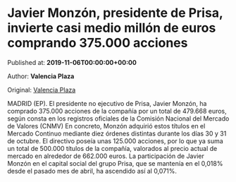 
# Javier Monzón, presidente de Prisa, invierte casi medio millón de euros comprando 375.000 acciones

Published at: **2019-11-06T00:00:00+00:00**

Author: **Valencia Plaza**

Original: [Valencia Plaza](https://valenciaplaza.com/javier-monzon-presidente-de-prisa-invierte-casi-medio-millon-de-euros-comprando-375000-acciones)

MADRID (EP). El presidente no ejecutivo de Prisa, Javier Monzón, ha comprado 375.000 acciones de la compañía por un total de 479.668 euros, según consta en los registros oficiales de la Comisión Nacional del Mercado de Valores (CNMV) En concreto, Monzón adquirió estos títulos en el Mercado Continuo mediante diez órdenes distintas durante los días 30 y 31 de octubre.
El directivo poseía unas 125.000 acciones, por lo que ya suma un total de 500.000 títulos de la compañía, valorados al precio actual de mercado en alrededor de 662.000 euros.
La participación de Javier Monzón en el capital social del grupo Prisa, que se mantenía en el 0,018% desde el pasado mes de abril, ha ascendido así al 0,071%.
